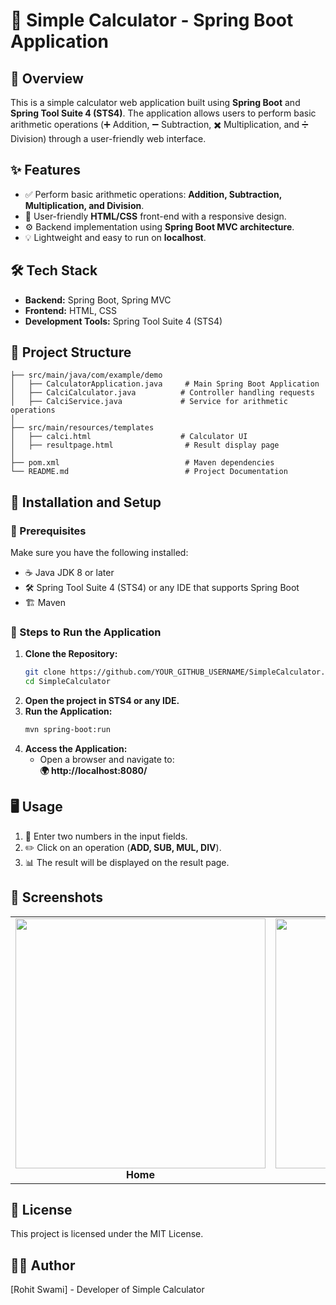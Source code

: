 # 🧮 Simple Calculator - Spring Boot Application

## 🚀 Overview
This is a simple calculator web application built using **Spring Boot** and **Spring Tool Suite 4 (STS4)**. The application allows users to perform basic arithmetic operations (➕ Addition, ➖ Subtraction, ✖️ Multiplication, and ➗ Division) through a user-friendly web interface.

## ✨ Features
- ✅ Perform basic arithmetic operations: **Addition, Subtraction, Multiplication, and Division**.
- 🎨 User-friendly **HTML/CSS** front-end with a responsive design.
- ⚙️ Backend implementation using **Spring Boot MVC architecture**.
- 💡 Lightweight and easy to run on **localhost**.

## 🛠 Tech Stack
- **Backend:** Spring Boot, Spring MVC
- **Frontend:** HTML, CSS
- **Development Tools:** Spring Tool Suite 4 (STS4)

## 📁 Project Structure
```
├── src/main/java/com/example/demo
│   ├── CalculatorApplication.java     # Main Spring Boot Application
│   ├── CalciCalculator.java          # Controller handling requests
│   ├── CalciService.java             # Service for arithmetic operations
│
├── src/main/resources/templates
│   ├── calci.html                    # Calculator UI
│   ├── resultpage.html                # Result display page
│
├── pom.xml                            # Maven dependencies
└── README.md                          # Project Documentation
```

## 🔧 Installation and Setup
### 📌 Prerequisites
Make sure you have the following installed:
- ☕ Java JDK 8 or later
- 🛠 Spring Tool Suite 4 (STS4) or any IDE that supports Spring Boot
- 🏗️ Maven

### 📜 Steps to Run the Application
1. **Clone the Repository:**
   ```sh
   git clone https://github.com/YOUR_GITHUB_USERNAME/SimpleCalculator.git
   cd SimpleCalculator
   ```
2. **Open the project in STS4 or any IDE.**
3. **Run the Application:**
   ```sh
   mvn spring-boot:run
   ```
4. **Access the Application:**
   - Open a browser and navigate to:  
     **🌍 http://localhost:8080/**

## 🖥 Usage
1. 🔢 Enter two numbers in the input fields.
2. ✏️ Click on an operation (**ADD, SUB, MUL, DIV**).
3. 📊 The result will be displayed on the result page.

## 📸 Screenshots

<table>
  <tr>
    <td align="center">
      <img src="https://github.com/user-attachments/assets/fbe25164-72ca-4378-9cac-cfb46c4d4c3d" width="400"><br><b>Home</b>
    </td>
    <td align="center">
      <img src="https://github.com/user-attachments/assets/371e71e9-c12e-4ab1-b996-d6f97fad904a" width="400"><br><b>Array</b>
    </td>
    <td align="center">
      <img src="https://github.com/user-attachments/assets/5210def3-625d-4eda-904f-4882bd45e6df" width="400"><br><b>Array</b>
    </td>
     
  </tr>
</table>


## 📜 License
This project is licensed under the MIT License.

## 👨‍💻 Author
[Rohit Swami] - Developer of Simple Calculator



